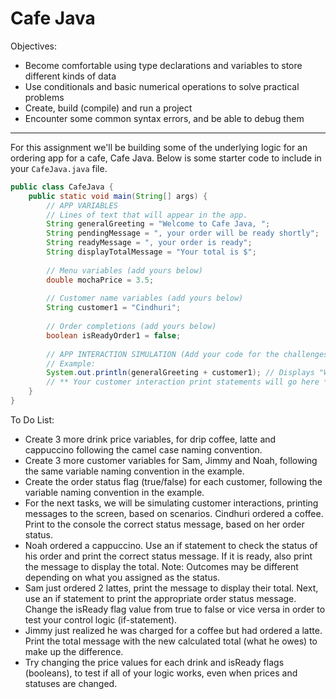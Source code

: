 <h1>Cafe Java</h1>

<p>Objectives:</p>
<ul>
    <li>Become comfortable using type declarations and variables to store different kinds of data</li>
    <li>Use conditionals and basic numerical operations to solve practical problems</li>
    <li>Create, build (compile) and run a project</li>
    <li>Encounter some common syntax errors, and be able to debug them</li>
</ul>

<hr>

<p>For this assignment we'll be building some of the underlying logic for an ordering app for a cafe, Cafe Java. Below is some starter code to include in your <code>CafeJava.java</code> file.</p>

```java
public class CafeJava {
    public static void main(String[] args) {
        // APP VARIABLES
        // Lines of text that will appear in the app. 
        String generalGreeting = "Welcome to Cafe Java, ";
        String pendingMessage = ", your order will be ready shortly";
        String readyMessage = ", your order is ready";
        String displayTotalMessage = "Your total is $";
        
        // Menu variables (add yours below)
        double mochaPrice = 3.5;
    
        // Customer name variables (add yours below)
        String customer1 = "Cindhuri";
    
        // Order completions (add yours below)
        boolean isReadyOrder1 = false;
    
        // APP INTERACTION SIMULATION (Add your code for the challenges below)
        // Example:
        System.out.println(generalGreeting + customer1); // Displays "Welcome to Cafe Java, Cindhuri"
    	// ** Your customer interaction print statements will go here ** //
    }
}
```

<p>To Do List:</p>
<ul>
    <li>Create 3 more drink price variables, for drip coffee, latte and cappuccino following the camel case naming convention.</li>
    <li>Create 3 more customer variables for Sam, Jimmy and Noah, following the same variable naming convention in the example.</li>
    <li>Create the order status flag (true/false) for each customer, following the variable naming convention in the example.</li>
    <li>For the next tasks, we will be simulating customer interactions, printing messages to the screen, based on scenarios. Cindhuri ordered a coffee. Print to the console the correct status message, based on her order status.</li>
    <li>Noah ordered a cappuccino. Use an if statement to check the status of his order and print the correct status message. If it is ready, also print the message to display the total. Note: Outcomes may be different depending on what you assigned as the status.</li>
    <li>Sam just ordered 2 lattes, print the message to display their total. Next, use an if statement to print the appropriate order status message. Change the isReady flag value from true to false or vice versa in order to test your control logic (if-statement).</li>
    <li>Jimmy just realized he was charged for a coffee but had ordered a latte. Print the total message with the new calculated total (what he owes) to make up the difference.</li>
    <li>Try changing the price values for each drink and isReady flags (booleans), to test if all of your logic works, even when prices and statuses are changed.</li>
</ul>


